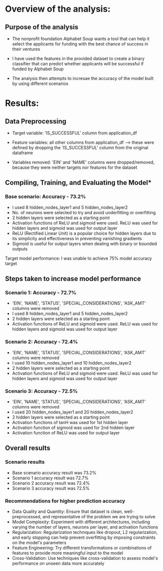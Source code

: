 # Overview of the analysis:

## Purpose of the analysis

 - The nonprofit foundation Alphabet Soup wants a tool that can help it select the applicants for funding with the best chance of success in their ventures

  - I have used the features in the provided dataset to create a binary classifier that can predict whether applicants will be successful if funded by Alphabet Soup

   - The analysis then attempts to incresae the accuracy of the model built by using different scenarios

# Results:

## Data Preprocessing

- Target variable: 'IS_SUCCESSFUL' column from application_df

- Feature variables: all other columns from application_df --> these were defined by dropping the 'IS_SUCCESSFUL' column from the original dataframe

 - Variables removed: 'EIN' and 'NAME' columns were dropped/removed, because they were neither targets nor features for the dataset


## Compiling, Training, and Evaluating the Model*

### Base scenario: Accuracy - 73.2%
 - I used 8 hidden_nodes_layer1 and 5 hidden_nodes_layer2
 - No. of neurons were selected to try and avoid underfitting or overfitting
 - 2 hidden layers were selected as a starting point
 - Activation functions of ReLU and sigmoid were used. ReLU was used for hidden layers and sigmoid was used for output layer
 - ReLU (Rectified Linear Unit) is a popular choice for hidden layers due to its simplicity and effectiveness in preventing vanishing gradients
 - Sigmoid is useful for output layers when dealing with binary or bounded outputs

Target model performance: I was unable to achieve 75% model accuracy target

## Steps taken to increase model performance

### Scenario 1: Accuracy - 72.7%
- 'EIN', 'NAME', 'STATUS', 'SPECIAL_CONSIDERATIONS', 'ASK_AMT' columns were removed
- I used 8 hidden_nodes_layer1 and 5 hidden_nodes_layer2
- 2 hidden layers were selected as a starting point
- Activation functions of ReLU and sigmoid were used. ReLU was used for hidden layers and sigmoid was used for output layer

### Scenario 2: Accuracy - 72.4%
- 'EIN', 'NAME', 'STATUS', 'SPECIAL_CONSIDERATIONS', 'ASK_AMT' columns were removed
- I used 10 hidden_nodes_layer1 and 10 hidden_nodes_layer2
- 2 hidden layers were selected as a starting point
- Activation functions of ReLU and sigmoid were used. ReLU was used for hidden layers and sigmoid was used for output layer

### Scenario 3: Accuracy - 72.5%
- 'EIN', 'NAME', 'STATUS', 'SPECIAL_CONSIDERATIONS', 'ASK_AMT' columns were removed
- I used 20 hidden_nodes_layer1 and 20 hidden_nodes_layer2
- 2 hidden layers were selected as a starting point
- Activation functions of tanH was used for 1st hidden layer
- Activation function of sigmoid was used for 2nd hidden layer
- Activation function of ReLU was used for output layer

## Overall results

### Scenario results
- Base scenario accuracy result was 73.2%
- Scenario 1 accuracy result was 72.7%
- Scenario 2 accuracy result was 72.4%
- Scenario 3 accuracy result was 72.5%

### Recommendations for higher prediction accuracy
- Data Quality and Quantity: Ensure that dataset is clean, well-preprocessed, and representative of the problem we are trying to solve
- Model Complexity: Experiment with different architectures, including varying the number of layers, neurons per layer, and activation functions
- Regularization: Regularization techniques like dropout, L2 regularization, and early stopping can help prevent overfitting by imposing constraints on the model's parameters
- Feature Engineering: Try different transformations or combinations of features to provide more meaningful input to the model
- Cross-Validation: Use techniques like cross-validation to assess model's performance on unseen data more accurately

